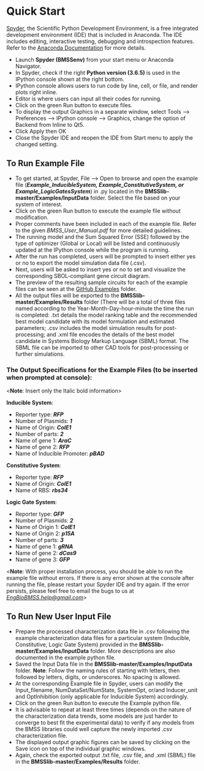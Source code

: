 # Quick Start 
[Spyder], the Scientific Python Development Environment, is a free integrated development environment (IDE) that is included in Anaconda. The IDE includes editing, interactive testing, debugging and introspection features. Refer to the [Anaconda Documentation] for more details. 

- Launch __Spyder (BMSSenv)__ from your start menu or Anaconda Navigator. 
- In Spyder, check if the right __Python version (3.6.5)__ is used in the IPython console shown at the right bottom.  
- IPython console allows users to run code by line, cell, or file, and render plots right inline.
- Editor is where users can input all their codes for running. 
- Click on the green Run button to execute files. 
- To display the output Graphics in a separate window, select Tools --> Preferences --> IPython console --> Graphics, change the option of Backend from Inline to Qt5. 
-	Click Apply then OK
- Close the Spyder IDE and reopen the IDE from Start menu to apply the changed setting.

## To Run Example File
- To get started, at Spyder, File --> Open to browse and open the example file (__*Example_InducibleSystem, Example_ConstitutiveSystem, or Example_LogicGatesSystem*__) in .py located in the __BMSSlib-master/Examples/InputData__ folder. Select the file based on your system of interest. 
- Click on the green Run button to execute the example file without modification.  
- Proper comments have been included in each of the example file. Refer to the given *BMSS_User_Manual.pdf* for more detailed guidelines.
- The running model and the Sum Squared Error (SSE) followed by the type of optimizer (Global or Local) will be listed and continuously updated at the IPython console while the program is running. 
- After the run has completed, users will be prompted to insert either yes or no to export the model simulation data file (.csv).  
- Next, users will be asked to insert yes or no to set and visualize the corresponding SBOL-compliant gene circuit diagram. 
- The preview of the resulting sample circuits for each of the example files can be seen at the [GitHub Examples] folder.  
- All the output files will be exported to the __BMSSlib-master/Examples/Results__ folder (There will be a total of three files named according to the Year-Month-Day-hour-minute the time the run is completed: .txt details the model ranking table and the recommended best model candidate with its model formulation and estimated parameters; .csv includes the model simulation results for post-processing; and .xml file encodes the details of the best model candidate in Systems Biology Markup Language (SBML) format. The SBML file can be imported to other CAD tools for post-processing or further simulations.   

### The Output Specifications for the Example Files (to be inserted when prompted at console):

<__Note__: Insert only the Italic bold information>

__Inducible System__: 
- Reporter type: __*RFP*__
- Number of Plasmids: __*1*__
- Name of Origin: __*CoIE1*__
- Number of parts: __*2*__
- Name of gene 1: __*AraC*__
- Name of gene 2: __*RFP*__
- Name of Inducible Promoter: __*pBAD*__ 

__Constitutive System__: 
- Reporter type: __*RFP*__
- Name of Origin: __*CoIE1*__
- Name of RBS: __*rbs34*__

__Logic Gate System__:
- Reporter type: __*GFP*__
- Number of Plasmids: __*2*__
- Name of Origin 1: __*CoIE1*__
- Name of Origin 2: __*p15A*__
- Number of parts: __*3*__
- Name of gene 1: __*gRNA*__
- Name of gene 2: __*dCas9*__
- Name of gene 3: __*GFP*__

<__Note__: With proper installation process, you should be able to run the example file without errors. If there is any error shown at the console after running the file, please restart your Spyder IDE and try again. If the error persists, please feel free to email the bugs to us at *EngBioBMSS.help@gmail.com*>

## To Run New User Input File 
- Prepare the processed characterization data file in .csv following the example characterization data files for a particular system (Inducible, Constitutive, Logic Gate System) provided in the __BMSSlib-master/Examples/InputData__ folder. More descriptions are also documented in the example python file. 
- Saved the Input Data file in the __BMSSlib-master/Examples/InputData__ folder. __Note__: Follow the naming rules of starting with letters, then followed by letters, digits, or underscores. No spacing is allowed.   
- At the corresponding Example file in Spyder, users can modify the Input_filename, NumDataSet/NumState, SystemOpt, or/and Inducer_unit and OptInhibition (only applicable for Inducible System) accordingly. 
- Click on the green Run button to execute the Example python file. 
- It is advisable to repeat at least three times (depends on the nature of the characterization data trends, some models are just harder to converge to best fit the experimental data) to verify if any models from the BMSS libraries could well capture the newly imported .csv characterization file. 
- The displayed output graphic figures can be saved by clicking on the Save icon on top of the individual graphic windows.
- Again, check the exported output .txt file, .csv file, and .xml (SBML) file in the __BMSSlib-master/Examples/Results__ folder.  

[Spyder]: <https://docs.spyder-ide.org/overview.html>
[Anaconda Documentation]: <https://docs.anaconda.com/anaconda/user-guide/getting-started/>
[GitHub Examples]: <https://github.com/EngBioNUS/BMSSlib/tree/master/Examples>
